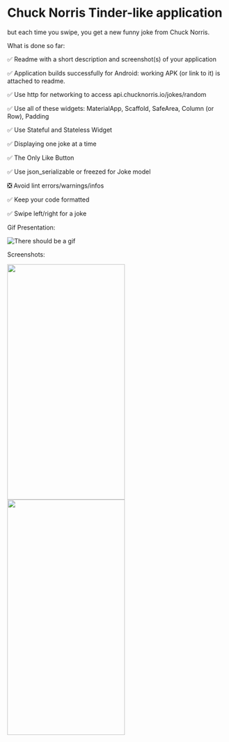 # Chuck Norris Tinder-like application


but each time you swipe, you get a new funny joke from Chuck Norris.


What is done so far:

✅ Readme with a short description and screenshot(s) of your application

✅ Application builds successfully for Android: working APK (or link to it) is attached to readme.

✅ Use http for networking to access api.chucknorris.io/jokes/random

✅ Use all of these widgets: MaterialApp, Scaffold, SafeArea, Column (or Row), Padding

✅ Use Stateful and Stateless Widget

✅ Displaying one joke at a time

✅ The Only Like Button

✅ Use json_serializable or freezed for Joke model

❎ Avoid lint errors/warnings/infos

✅ Keep your code formatted

✅ Swipe left/right for a joke


Gif Presentation:

![There should be a gif](https://media.giphy.com/media/qXCy8qhFLx5rPc2bUG/giphy.gif)

Screenshots:

<img src = "https://i.imgur.com/qpiCKYY.jpg" width="270" height="540">

<img src = "https://i.imgur.com/730rwpg.jpg" width="270" height="540">
